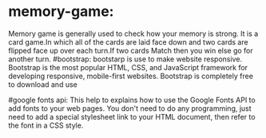 # memory-game:
Memory game is generally used to check how your memory is strong. It is a card game.In which all of the cards are laid face down and two cards are flipped face up over each turn.If two cards Match then you win else go for another turn. 
#bootstrap:
bootstarp is use to make website responsive.
Bootstrap is the most popular HTML, CSS, and JavaScript framework for developing responsive, mobile-first websites.
Bootstrap is completely free to download and use

#google fonts api:
This help to explains how to use the Google Fonts API to add fonts to your web pages. You don't need to do any programming, just need to add a special stylesheet link to your HTML document, then refer to the font in a CSS style.
